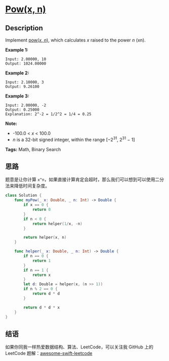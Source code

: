 # [Pow(x, n)][title]

## Description

Implement [pow(*x*, *n*)](http://www.cplusplus.com/reference/valarray/pow/), which calculates *x* raised to the power *n* (xn).

**Example 1:**

```
Input: 2.00000, 10
Output: 1024.00000
```

**Example 2:**

```
Input: 2.10000, 3
Output: 9.26100
```

**Example 3:**

```
Input: 2.00000, -2
Output: 0.25000
Explanation: 2^-2 = 1/2^2 = 1/4 = 0.25
```

**Note:**

- -100.0 < *x* < 100.0
- *n* is a 32-bit signed integer, within the range [−2<sup>31</sup>, 2<sup>31</sup> − 1]

**Tags:** Math, Binary Search


## 思路

题意是让你计算 `x^n`，如果直接计算肯定会超时，那么我们可以想到可以使用二分法来降低时间复杂度。

```swift
class Solution {
    func myPow(_ x: Double, _ n: Int) -> Double {
        if x == 0 {
            return 0
        }
        if n < 0 {
            return helper(1/x, -n)
        }

        return helper(x, n)
    }

    func helper(_ x: Double, _ n: Int) -> Double {
        if n == 0 {
            return 1
        }
        if n == 1 {
            return x
        }
        let d: Double = helper(x, (n >> 1))
        if n % 2 == 0 {
            return d * d
        }

        return d * d * x
    }
}
```


## 结语

如果你同我一样热爱数据结构、算法、LeetCode，可以关注我 GitHub 上的 LeetCode 题解：[awesome-swift-leetcode][zgpeace]



[title]: https://leetcode.com/problems/powx-n
[zgpeace]: https://github.com/zgpeace/awesome-swift-leetcode
